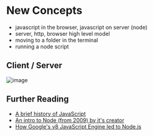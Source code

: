 # New Concepts

- javascript in the browser, javascript on server (node)
- server, http, browser high level model
- moving to a folder in the terminal 
- running a node script

## Client / Server
![image](https://user-images.githubusercontent.com/15235244/166688292-b80878e1-ab8d-4321-87c8-3581107500e0.png)

## Further Reading
- [A brief history of JavaScript](https://dev.to/enigma6174/a-brief-history-of-javascript-4oo8)
- [An intro to Node (from 2009) by it's creator](https://www.youtube.com/watch?v=jo_B4LTHi3I)
- [How Google's v8 JavaScript Engine led to Node.js](https://nodejs.dev/learn/the-v8-javascript-engine)
